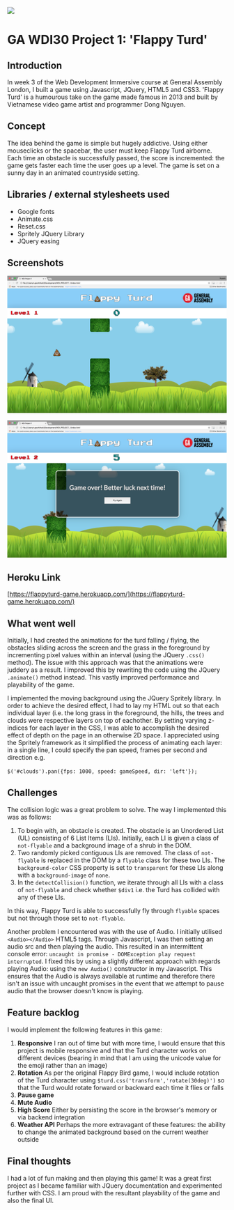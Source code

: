 ![](https://www.coindesk.com/wp-content/themes/coindesk2/images/events/consensus-2015/sponsors-and-partners/general-assembly.png)
# GA WDI30 Project 1: 'Flappy Turd'

## Introduction

In week 3 of the Web Development Immersive course at General Assembly London, I built a game using Javascript, JQuery, HTML5 and CSS3. 'Flappy Turd' is a humourous take on the game made famous in 2013 and built by Vietnamese video game artist and programmer Dong Nguyen. 

## Concept 

The idea behind the game is simple but hugely addictive. Using either mouseclicks or the spacebar, the user must keep Flappy Turd airborne. Each time an obstacle is successfully passed, the score is incremented: the game gets faster each time the user goes up a level. The game is set on a sunny day in an animated countryside setting. 

## Libraries / external stylesheets used

* Google fonts
* Animate.css
* Reset.css
* Spritely JQuery Library
* JQuery easing

## Screenshots

![Screenshot](/screenshots/screenshot)

![Screenshot2](/screenshots/Screenshot2)

## Heroku Link
[https://flappyturd-game.herokuapp.com/](https://flappyturd-game.herokuapp.com/)

## What went well

Initially, I had created the animations for the turd falling / flying, the obstacles sliding across the screen and the grass in the foreground by incrementing pixel values within an interval (using the JQuery `.css()` method). The issue with this approach was that the animations were juddery as a result. I improved this by rewriting the code using the JQuery `.animate()` method instead. This vastly improved performance and playability of the game.

I implemented the moving background using the JQuery Spritely library. In order to achieve the desired effect, I had to lay my HTML out so that each individual layer (i.e. the long grass in the foreground, the hills, the trees and clouds were respective layers on top of eachother. By setting varying z-indices for each layer in the CSS, I was able to accomplish the desired effect of depth on the page in an otherwise 2D space. I appreciated using the Spritely framework as it simplified the process of animating each layer: in a single line, I could specify the pan speed, frames per second and direction e.g.

`$('#clouds').pan({fps: 1000, speed: gameSpeed, dir: 'left'});`

## Challenges

The collision logic was a great problem to solve. The way I implemented this was as follows:

1. To begin with, an obstacle is created. The obstacle is an Unordered List (UL) consisting of 6 List Items (LIs). Initially, each LI is given a class of `not-flyable` and a background image of a shrub in the DOM.
2. Two randomly picked contiguous LIs are removed. The class of `not-flyable` is replaced in the DOM by a `flyable` class for these two LIs. The `background-color` CSS property is set to `transparent` for these LIs along with a `background-image` of `none`.
3. In the `detectCollision()` function, we iterate through all LIs with a class of `not-flyable` and check whether `$div1` i.e. the Turd has collided with any of these LIs. 

In this way, Flappy Turd is able to successfully fly through `flyable` spaces but not through those set to `not-flyable`.

Another problem I encountered was with the use of Audio. I initially utilised `<Audio></Audio>` HTML5 tags. Through Javascript, I was then setting an audio src and then playing the audio. This resulted in an intermittent console error: `uncaught in promise - DOMException play request interrupted`. I fixed this by using a slightly different approach with regards playing Audio: using the `new Audio()` constructor in my Javascript. This ensures that the Audio is always available at runtime and therefore there isn't an issue with uncaught promises in the event that we attempt to pause audio that the browser doesn't know is playing.

## Feature backlog

I would implement the following features in this game:

1. **Responsive** I ran out of time but with more time, I would ensure that this project is mobile responsive and that the Turd character works on different devices (bearing in mind that I am using the unicode value for the emoji rather than an image)
2. **Rotation** As per the original Flappy Bird game, I would include rotation of the Turd character using `$turd.css('transform','rotate(30deg)')` so that the Turd would rotate forward or backward each time it flies or falls
3. **Pause game**
4. **Mute Audio**
5. **High Score** Either by persisting the score in the browser's memory or via backend integration
6. **Weather API** Perhaps the more extravagant of these features: the ability to change the animated background based on the current weather outside

## Final thoughts

I had a lot of fun making and then playing this game! It was a great first project as I became familiar with JQuery documentation and experimented further with CSS. I am proud with the resultant playability of the game and also the final UI.


